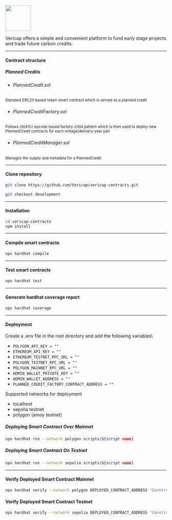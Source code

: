 <img src = "https://i.postimg.cc/15ZnnGrT/favicon-256x256.png" width="80" height="80">

Vericap offers a simple and convenient platform to fund early stage projects
and trade future carbon credits.

---

#### Contract structure
<h5> Planned Credits </h5>

- <h6> PlannedCredit.sol </h6>
<small> Standard ERC20 based token smart contract which is served as a planned credit </small>
- <h6> PlannedCreditFactory.sol </h6>
<small> Follows `CREATE2` opcode based factory-child pattern which is then used to deploy new PlannedCredit contracts for each vintage/delivery-year pair </small>
- <h6> PlannedCreditManager.sol </h6>
<small> Manages the supply and metadata for a PlannedCredit </small>

---

#### Clone repository

```bash
git clone https://github.com/Vericap/vericap-contracts.git
```

```bash
git checkout development
```

---

#### Installation

```bash
cd vericap-contracts
npm install
```

---

#### Compile smart contracts

```bash
npx hardhat compile
```

---

#### Test smart contracts

```bash
npx hardhat test
```

---

#### Generate hardhat coverage report

```bash
npx hardhat coverage
```

---

#### Deployment

Create a .env file in the root directory and add the following variables\

- `POLYGON_API_KEY = ""`
- `ETHEREUM_API_KEY = ""`
- `ETHEREUM_TESTNET_RPC_URL = ""`
- `POLYGON_TESTNET_RPC_URL = ""`
- `POLYGON_MAINNET_RPC_URL = ""`
- `ADMIN_WALLET_PRIVATE_KEY = ""`
- `ADMIN_WALLET_ADDRESS = ""`
- `PLANNED_CREDIT_FACTORY_CONTRACT_ADDRESS = ""`

Supported networks for deployment

- localhost
- sepolia testnet
- polygon (amoy testnet)

##### Deploying Smart Contract Over Mainnet

```bash
npx hardhat run --network polygon scripts/${script name}
```

##### Deploying Smart Contract On Testnet

```bash
npx hardhat run --network sepolia scripts/${script name}
```

---

#### Verify Deployed Smart Contract Mainnet

```bash
npx hardhat verify --network polygon DEPLOYED_CONTRACT_ADDRESS "Constructor argument 1"
```

#### Verify Deployed Smart Contract Testnet

```bash
npx hardhat verify --network sepolia DEPLOYED_CONTRACT_ADDRESS "Constructor argument 1"
```
